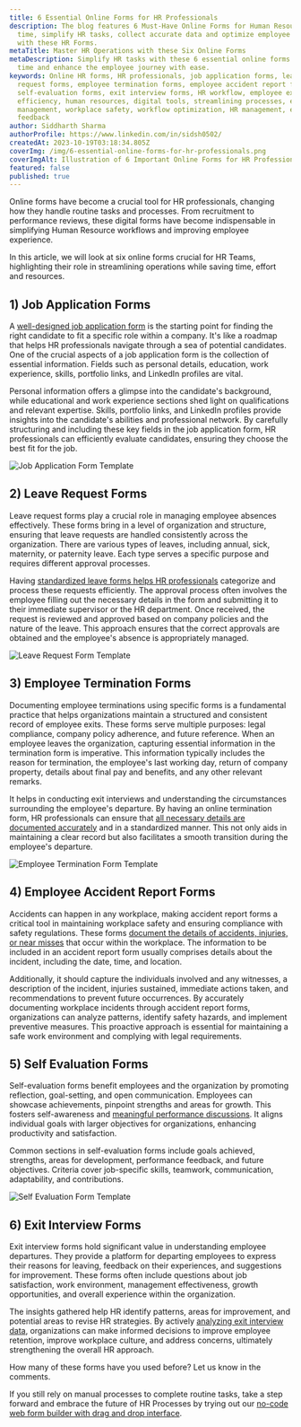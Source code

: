 ```yaml
---
title: 6 Essential Online Forms for HR Professionals
description: The blog features 6 Must-Have Online Forms for Human Resource. Save
  time, simplify HR tasks, collect accurate data and optimize employee journey
  with these HR Forms.
metaTitle: Master HR Operations with these Six Online Forms
metaDescription: Simplify HR tasks with these 6 essential online forms. Save
  time and enhance the employee journey with ease.
keywords: Online HR forms, HR professionals, job application forms, leave
  request forms, employee termination forms, employee accident report forms,
  self-evaluation forms, exit interview forms, HR workflow, employee experience,
  efficiency, human resources, digital tools, streamlining processes, employee
  management, workplace safety, workflow optimization, HR management, employee
  feedback
author: Siddharth Sharma
authorProfile: https://www.linkedin.com/in/sidsh0502/
createdAt: 2023-10-19T03:18:34.805Z
coverImg: /img/6-essential-online-forms-for-hr-professionals.png
coverImgAlt: Illustration of 6 Important Online Forms for HR Professionals
featured: false
published: true
---
```

Online forms have become a crucial tool for HR professionals, changing how they handle routine tasks and processes. From recruitment to performance reviews, these digital forms have become indispensable in simplifying Human Resource workflows and improving employee experience.

In this article, we will look at six online forms crucial for HR Teams, highlighting their role in streamlining operations while saving time, effort and resources.

## **1) Job Application Forms**

A [well-designed job application form](https://formester.com/templates/job-application-form-2450/) is the starting point for finding the right candidate to fit a specific role within a company. It's like a roadmap that helps HR professionals navigate through a sea of potential candidates. One of the crucial aspects of a job application form is the collection of essential information. Fields such as personal details, education, work experience, skills, portfolio links, and LinkedIn profiles are vital.

Personal information offers a glimpse into the candidate's background, while educational and work experience sections shed light on qualifications and relevant expertise. Skills, portfolio links, and LinkedIn profiles provide insights into the candidate's abilities and professional network. By carefully structuring and including these key fields in the job application form, HR professionals can efficiently evaluate candidates, ensuring they choose the best fit for the job.

![Job Application Form Template](/img/job-application-form.jpg "Job Application Form")

## 2) Leave Request Forms

Leave request forms play a crucial role in managing employee absences effectively. These forms bring in a level of organization and structure, ensuring that leave requests are handled consistently across the organization. There are various types of leaves, including annual, sick, maternity, or paternity leave. Each type serves a specific purpose and requires different approval processes.

Having [standardized leave forms helps HR professionals](https://formester.com/templates/time-off-request-form-2780/) categorize and process these requests efficiently. The approval process often involves the employee filling out the necessary details in the form and submitting it to their immediate supervisor or the HR department. Once received, the request is reviewed and approved based on company policies and the nature of the leave. This approach ensures that the correct approvals are obtained and the employee's absence is appropriately managed.

![Leave Request Form Template](/img/leave-request-form.png "Leave Request Form")

## **3) Employee Termination Forms**

Documenting employee terminations using specific forms is a fundamental practice that helps organizations maintain a structured and consistent record of employee exits. These forms serve multiple purposes: legal compliance, company policy adherence, and future reference. When an employee leaves the organization, capturing essential information in the termination form is imperative. This information typically includes the reason for termination, the employee's last working day, return of company property, details about final pay and benefits, and any other relevant remarks.

It helps in conducting exit interviews and understanding the circumstances surrounding the employee's departure. By having an online termination form, HR professionals can ensure that [all necessary details are documented accurately](https://formester.com/templates/termination-form-2446/) and in a standardized manner. This not only aids in maintaining a clear record but also facilitates a smooth transition during the employee's departure. 

![Employee Termination Form Template](/img/employee-termination-form.jpg "Employee Termination Form")

## **4) Employee Accident Report Forms**

Accidents can happen in any workplace, making accident report forms a critical tool in maintaining workplace safety and ensuring compliance with safety regulations. These forms [document the details of accidents, injuries, or near misses](https://formester.com/templates/incident-report-form-2783/) that occur within the workplace. The information to be included in an accident report form usually comprises details about the incident, including the date, time, and location.

Additionally, it should capture the individuals involved and any witnesses, a description of the incident, injuries sustained, immediate actions taken, and recommendations to prevent future occurrences. By accurately documenting workplace incidents through accident report forms, organizations can analyze patterns, identify safety hazards, and implement preventive measures. This proactive approach is essential for maintaining a safe work environment and complying with legal requirements.

## **5) Self Evaluation Forms**

Self-evaluation forms benefit employees and the organization by promoting reflection, goal-setting, and open communication. Employees can showcase achievements, pinpoint strengths and areas for growth. This fosters self-awareness and [meaningful performance discussions](https://formester.com/templates/employee-self-evaluation-form-2779/). It aligns individual goals with larger objectives for organizations, enhancing productivity and satisfaction.

Common sections in self-evaluation forms include goals achieved, strengths, areas for development, performance feedback, and future objectives. Criteria cover job-specific skills, teamwork, communication, adaptability, and contributions.

![Self Evaluation Form Template](/img/self-evaluation-form.jpg "Employee Self Evaluation Form")

## 6) **Exit Interview Forms**

Exit interview forms hold significant value in understanding employee departures. They provide a platform for departing employees to express their reasons for leaving, feedback on their experiences, and suggestions for improvement. These forms often include questions about job satisfaction, work environment, management effectiveness, growth opportunities, and overall experience within the organization.

The insights gathered help HR identify patterns, areas for improvement, and potential areas to revise HR strategies. By actively [analyzing exit interview data](https://formester.com/templates/exit-interview-form-2784/), organizations can make informed decisions to improve employee retention, improve workplace culture, and address concerns, ultimately strengthening the overall HR approach.



How many of these forms have you used before? Let us know in the comments.

If you still rely on manual processes to complete routine tasks, take a step forward and embrace the future of HR Processes by trying out our [no-code web form builder with drag and drop interface](https://app.formester.com/users/sign_in).